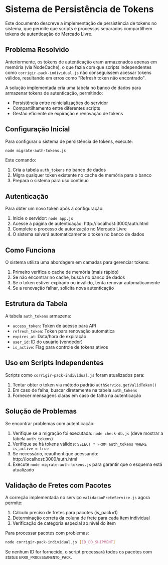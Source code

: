 # Sistema de Persistência de Tokens

Este documento descreve a implementação de persistência de tokens no sistema, que permite que scripts e processos separados compartilhem tokens de autenticação do Mercado Livre.

## Problema Resolvido

Anteriormente, os tokens de autenticação eram armazenados apenas em memória (via NodeCache), o que fazia com que scripts independentes como `corrigir-pack-individual.js` não conseguissem acessar tokens válidos, resultando em erros como "Refresh token não encontrado".

A solução implementada cria uma tabela no banco de dados para armazenar tokens de autenticação, permitindo:
- Persistência entre reinicializações do servidor
- Compartilhamento entre diferentes scripts
- Gestão eficiente de expiração e renovação de tokens

## Configuração Inicial

Para configurar o sistema de persistência de tokens, execute:

```bash
node migrate-auth-tokens.js
```

Este comando:
1. Cria a tabela `auth_tokens` no banco de dados
2. Migra qualquer token existente no cache de memória para o banco
3. Prepara o sistema para uso contínuo

## Autenticação

Para obter um novo token após a configuração:

1. Inicie o servidor: `node app.js`
2. Acesse a página de autenticação: http://localhost:3000/auth.html
3. Complete o processo de autorização no Mercado Livre
4. O sistema salvará automaticamente o token no banco de dados

## Como Funciona

O sistema utiliza uma abordagem em camadas para gerenciar tokens:

1. Primeiro verifica o cache de memória (mais rápido)
2. Se não encontrar no cache, busca no banco de dados
3. Se o token estiver expirado ou inválido, tenta renovar automaticamente
4. Se a renovação falhar, solicita nova autenticação

## Estrutura da Tabela

A tabela `auth_tokens` armazena:

- `access_token`: Token de acesso para API
- `refresh_token`: Token para renovação automática
- `expires_at`: Data/hora de expiração
- `user_id`: ID do usuário (vendedor)
- `is_active`: Flag para controle de tokens ativos

## Uso em Scripts Independentes

Scripts como `corrigir-pack-individual.js` foram atualizados para:

1. Tentar obter o token via método padrão `authService.getValidToken()`
2. Em caso de falha, buscar diretamente na tabela `auth_tokens`
3. Fornecer mensagens claras em caso de falha na autenticação

## Solução de Problemas

Se encontrar problemas com autenticação:

1. Verifique se a migração foi executada: `node check-db.js` (deve mostrar a tabela `auth_tokens`)
2. Verifique se há tokens válidos: `SELECT * FROM auth_tokens WHERE is_active = true`
3. Se necessário, reauthentique acessando: http://localhost:3000/auth.html
4. Execute `node migrate-auth-tokens.js` para garantir que o esquema está atualizado

## Validação de Fretes com Pacotes

A correção implementada no serviço `validacaoFreteService.js` agora permite:
1. Cálculo preciso de fretes para pacotes (is_pack=1)
2. Determinação correta da coluna de frete para cada item individual
3. Verificação de categoria especial ao nível do item

Para processar pacotes com problemas:
```bash
node corrigir-pack-individual.js [ID_DO_SHIPMENT]
```

Se nenhum ID for fornecido, o script processará todos os pacotes com status `ERRO_PROCESSAMENTO_PACK`.
